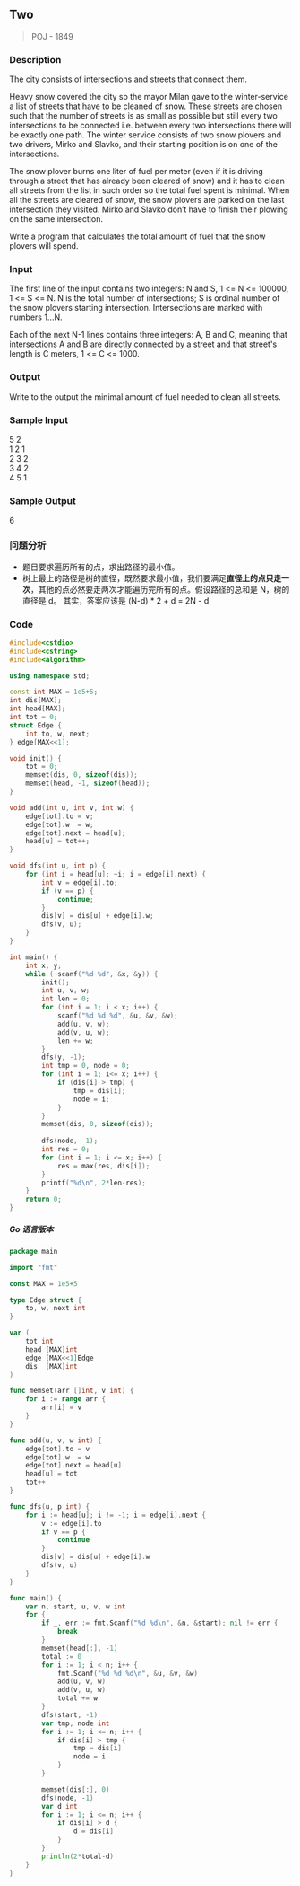 ## Two
> POJ - 1849

### Description
The city consists of intersections and streets that connect them. 

Heavy snow covered the city so the mayor Milan gave to the winter-service a list of streets that have to be cleaned of snow. These streets are chosen such that the number of streets is as small as possible but still every two intersections to be connected i.e. between every two intersections there will be exactly one path. The winter service consists of two snow plovers and two drivers, Mirko and Slavko, and their starting position is on one of the intersections. 

The snow plover burns one liter of fuel per meter (even if it is driving through a street that has already been cleared of snow) and it has to clean all streets from the list in such order so the total fuel spent is minimal. When all the streets are cleared of snow, the snow plovers are parked on the last intersection they visited. Mirko and Slavko don’t have to finish their plowing on the same intersection. 

Write a program that calculates the total amount of fuel that the snow plovers will spend. 

### Input
The first line of the input contains two integers: N and S, 1 <= N <= 100000, 1 <= S <= N. N is the total number of intersections; S is ordinal number of the snow plovers starting intersection. Intersections are marked with numbers 1...N. 

Each of the next N-1 lines contains three integers: A, B and C, meaning that intersections A and B are directly connected by a street and that street's length is C meters, 1 <= C <= 1000. 

### Output
Write to the output the minimal amount of fuel needed to clean all streets.

### Sample Input
5 2  
1 2 1  
2 3 2  
3 4 2  
4 5 1  

### Sample Output
6 

### 问题分析
* 题目要求遍历所有的点，求出路径的最小值。
* 树上最上的路径是树的直径，既然要求最小值，我们要满足**直径上的点只走一次**，其他的点必然要走两次才能遍历完所有的点。假设路径的总和是 N，树的直径是 d。
其实，答案应该是 (N-d) * 2 + d = 2N - d

### Code
```cpp
#include<cstdio>
#include<cstring>
#include<algorithm>

using namespace std;

const int MAX = 1e5+5;
int dis[MAX];
int head[MAX];
int tot = 0;
struct Edge {
    int to, w, next;
} edge[MAX<<1];

void init() {
    tot = 0;
    memset(dis, 0, sizeof(dis));
    memset(head, -1, sizeof(head));
}

void add(int u, int v, int w) {
    edge[tot].to = v;
    edge[tot].w  = w;
    edge[tot].next = head[u];
    head[u] = tot++;
}

void dfs(int u, int p) {
    for (int i = head[u]; ~i; i = edge[i].next) {
        int v = edge[i].to;
        if (v == p) {
            continue;
        }
        dis[v] = dis[u] + edge[i].w;
        dfs(v, u);
    }
}

int main() {
    int x, y;
    while (~scanf("%d %d", &x, &y)) {
        init();
        int u, v, w;
        int len = 0;
        for (int i = 1; i < x; i++) {
            scanf("%d %d %d", &u, &v, &w);
            add(u, v, w);
            add(v, u, w);
            len += w;
        }
        dfs(y, -1);
        int tmp = 0, node = 0;
        for (int i = 1; i<= x; i++) {
            if (dis[i] > tmp) {
                tmp = dis[i];
                node = i;
            }
        }
        memset(dis, 0, sizeof(dis));
        
        dfs(node, -1);
        int res = 0;
        for (int i = 1; i <= x; i++) {
            res = max(res, dis[i]);
        }
        printf("%d\n", 2*len-res);
    }
    return 0;
}
```

##### Go 语言版本
```go
package main

import "fmt"

const MAX = 1e5+5

type Edge struct {
    to, w, next int
}

var (
    tot int
    head [MAX]int
    edge [MAX<<1]Edge
    dis  [MAX]int
)

func memset(arr []int, v int) {
    for i := range arr {
        arr[i] = v
    }
}

func add(u, v, w int) {
    edge[tot].to = v
    edge[tot].w  = w
    edge[tot].next = head[u]
    head[u] = tot
    tot++
}

func dfs(u, p int) {
    for i := head[u]; i != -1; i = edge[i].next {
        v := edge[i].to
        if v == p {
            continue
        }
        dis[v] = dis[u] + edge[i].w
        dfs(v, u)
    }
}

func main() {
    var n, start, u, v, w int
    for {
        if _, err := fmt.Scanf("%d %d\n", &n, &start); nil != err {
            break
        }
        memset(head[:], -1)
        total := 0
        for i := 1; i < n; i++ {
            fmt.Scanf("%d %d %d\n", &u, &v, &w)
            add(u, v, w)
            add(v, u, w)
            total += w
        }
        dfs(start, -1)
        var tmp, node int
        for i := 1; i <= n; i++ {
            if dis[i] > tmp {
                tmp = dis[i]
                node = i
            }
        }

        memset(dis[:], 0)
        dfs(node, -1)
        var d int
        for i := 1; i <= n; i++ {
            if dis[i] > d {
                d = dis[i]
            }
        }
        println(2*total-d)
    }
}
```